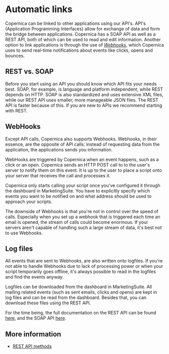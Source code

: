 # Automatic links

Copernica can be linked to other applications using our API's. API's 
(Application Programming Interfaces) allow for exchange of data and form 
the bridge between applications. Copernica has a SOAP API as well as a 
REST API, both of which can be used to read and edit information. Another 
option to link applications is through the use of [*Webhooks*](./webhooks), 
which Copernica uses to send real-time notifications about events like 
clicks, opens and bounces.

## REST vs. SOAP

Before you start using an API you should know which API fits your needs 
best. SOAP, for example, is language and platform independent, while REST 
depends on HTTP. SOAP is also standardized and uses extensive XML files, while 
our REST API uses smaller, more manageable JSON files. The REST API is faster 
because of this. If you are new to APIs we recommend starting with REST.

## WebHooks

Except API calls, Copernica also supports Webhooks. Webhooks, 
in their essence, are the opposite of API calls: instead of requesting 
data from the application, the applications sends you information.

WebHooks are triggered by Copernica when an event happens, such as 
a click or an open. Copernica sends an HTTP POST call to to the user's 
server to notify them on this event. It is up to the user to place a 
script onto your server that receives the call and processes it.

Copernica only starts calling your script once you've configured it 
through the dashboard in MarketingSuite. You have to explicitly specify 
which events you want to be notified on and what address should be used 
to approach your scripts.

The downside of Webhooks is that you're not in control over the 
speed of calls. Especially when you set up a webhook that is 
triggered each time an email is opened, the stream of calls could become 
enormous. If your servers aren't capable of handling such a large stream 
of data, it's best not to use Webhooks.

## Log files

All events that are sent to Webhooks, are also written onto logfiles. 
If you're not able to handle Webhooks due to lack of processing 
power or when your script temporarily goes offline, it's always possible 
to read in the logfiles and find the events anyway.

Logfiles can be downloaded from the dashboard in MarketingSuite. 
All mailing related events (such as sent emails, clicks and opens) are 
kept in log files and can be read from the dashboard. Besides that, you 
can download these files using the REST API.

For the time being, the full documentation on the REST API can be found 
[here](./restv3/rest-api), and the SOAP API [here](./soap-api-documentation).

## More information

* [REST API methods](./restv3/rest-api)
